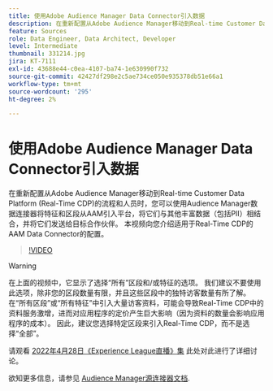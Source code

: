 ```yaml
---
title: 使用Adobe Audience Manager Data Connector引入数据
description: 在重新配置从Adobe Audience Manager移动到Real-time Customer Data Platform的流程和人员时，您可以使用Audience ManagerData Connector将特征和区段从AAM引入平台，将它们与其他丰富数据（包括PII）相结合，并将它们发送给目标合作伙伴。 本视频向您介绍适用于Real-Time CDP的AAM Data Connector的配置。
feature: Sources
role: Data Engineer, Data Architect, Developer
level: Intermediate
thumbnail: 331214.jpg
jira: KT-7111
exl-id: 43688e44-c0ea-4107-ba74-1e630990f732
source-git-commit: 42427df298e2c5ae734ce050e935378db51e66a1
workflow-type: tm+mt
source-wordcount: '295'
ht-degree: 2%

---
```


# 使用Adobe Audience Manager Data Connector引入数据

在重新配置从Adobe Audience Manager移动到Real-time Customer Data Platform (Real-Time CDP)的流程和人员时，您可以使用Audience Manager数据连接器将特征和区段从AAM引入平台，将它们与其他丰富数据（包括PII）相结合，并将它们发送给目标合作伙伴。 本视频向您介绍适用于Real-Time CDP的AAM Data Connector的配置。

>[!VIDEO](https://video.tv.adobe.com/v/331214/?quality=12&learn=on)

>[!WARNING]
>
>在上面的视频中，它显示了选择“所有”区段和/或特征的选项。 我们建议不要使用此选项，除非您的区段数量有限，并且这些区段中的独特访客数量有所了解。 在“所有区段”或“所有特征”中引入大量访客资料，可能会导致Real-Time CDP中的资料服务激增，进而对应用程序的定价产生巨大影响（因为资料的数量会影响应用程序的成本）。 因此，建议您选择特定区段来引入Real-Time CDP，而不是选择“全部”。
>
>请观看 [2022年4月28日《Experience League直播》集](https://experienceleague.adobe.com/docs/experience-league-live-events/events/episodes/exl-live-episode-04-28-22.html) 此处对此进行了详细讨论。

欲知更多信息，请参见 [Audience Manager源连接器文档](https://experienceleague.adobe.com/docs/experience-platform/sources/connectors/adobe-applications/audience-manager.html).

